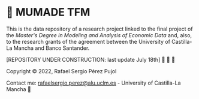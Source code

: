 # **:triangular_flag_on_post: MUMADE TFM**

This is the data repository of a research project linked to the final project of the _Master's Degree in Modeling and Analysis of Economic Data_ and, also, to the research grants of the agreement between the University of Castilla-La Mancha and Banco Santander.

[REPOSITORY UNDER CONSTRUCTION: last update July 18th] 👷 :construction_worker: :construction:

Copyright :copyright: 2022, Rafael Sergio Pérez Pujol

Contact me: rafaelsergio.perez@alu.uclm.es - University of Castilla-La Mancha :email:
